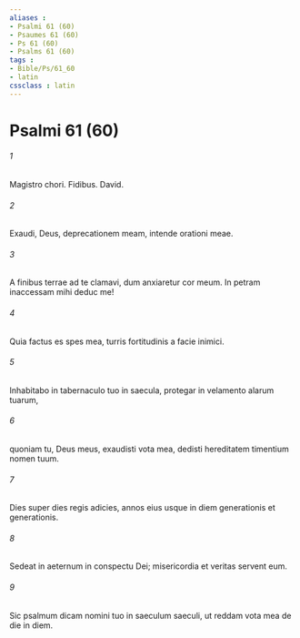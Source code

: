 ```yaml
---
aliases : 
- Psalmi 61 (60)
- Psaumes 61 (60)
- Ps 61 (60)
- Psalms 61 (60)
tags : 
- Bible/Ps/61_60
- latin
cssclass : latin
---
```


# Psalmi 61 (60)

###### 1
Magistro chori. Fidibus. David.
###### 2
Exaudi, Deus, deprecationem meam, intende orationi meae.
###### 3
A finibus terrae ad te clamavi, dum anxiaretur cor meum. In petram inaccessam mihi deduc me!
###### 4
Quia factus es spes mea, turris fortitudinis a facie inimici.
###### 5
Inhabitabo in tabernaculo tuo in saecula, protegar in velamento alarum tuarum,
###### 6
quoniam tu, Deus meus, exaudisti vota mea, dedisti hereditatem timentium nomen tuum.
###### 7
Dies super dies regis adicies, annos eius usque in diem generationis et generationis.
###### 8
Sedeat in aeternum in conspectu Dei; misericordia et veritas servent eum.
###### 9
Sic psalmum dicam nomini tuo in saeculum saeculi, ut reddam vota mea de die in diem.
